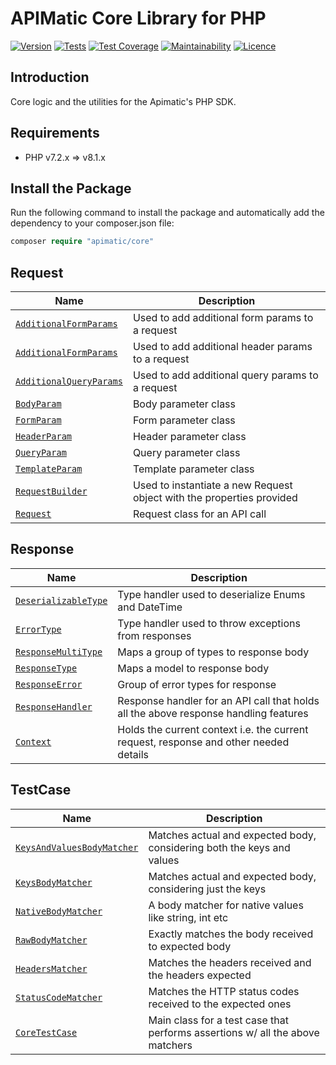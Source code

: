 # APIMatic Core Library for PHP

[![Version][packagist-version]][packagist-url]
[![Tests][test-badge]][test-url]
[![Test Coverage](https://api.codeclimate.com/v1/badges/90aa03dca1ef28d9cef3/test_coverage)](https://codeclimate.com/github/apimatic/core-lib-php/test_coverage)
[![Maintainability](https://api.codeclimate.com/v1/badges/90aa03dca1ef28d9cef3/maintainability)](https://codeclimate.com/github/apimatic/core-lib-php/maintainability)
[![Licence][license-badge]][license-url]


## Introduction

Core logic and the utilities for the Apimatic's PHP SDK.

## Requirements
- PHP v7.2.x => v8.1.x

## Install the Package

Run the following command to install the package and automatically add the dependency to your composer.json file:

```php
composer require "apimatic/core"
```

## Request
| Name                                                                        | Description                                                           |
|-----------------------------------------------------------------------------|-----------------------------------------------------------------------|
| [`AdditionalFormParams`](src/Request/Parameters/AdditionalFormParams.php)   | Used to add additional form params to a request                       |
| [`AdditionalFormParams`](src/Request/Parameters/AdditionalHeaderParams.php) | Used to add additional header params to a request                     |
| [`AdditionalQueryParams`](src/Request/Parameters/AdditionalQueryParams.php) | Used to add additional query params to a request                      |
| [`BodyParam`](src/Request/Parameters/BodyParam.php)                         | Body parameter class                                                  |
| [`FormParam`](src/Request/Parameters/FormParam.php)                         | Form parameter class                                                  |
| [`HeaderParam`](src/Request/Parameters/HeaderParam.php)                     | Header parameter class                                                |
| [`QueryParam`](src/Request/Parameters/QueryParam.php)                       | Query parameter class                                                 |
| [`TemplateParam`](src/Request/Parameters/TemplateParam.php)                 | Template parameter class                                              |
| [`RequestBuilder`](src/Request/RequestBuilder.php)                          | Used to instantiate a new Request object with the properties provided |
| [`Request`](src/Request/Request.php)                                        | Request class for an API call                                         |

## Response
| Name                                                                        | Description                                                                           |
|-----------------------------------------------------------------------------|---------------------------------------------------------------------------------------|
| [`DeserializableType`](src/Response/Types/DeserializableType.php)           | Type handler used to deserialize Enums and DateTime                                   |
| [`ErrorType`](src/Response/Types/ErrorType.php)                             | Type handler used to throw exceptions from responses                                  |
| [`ResponseMultiType`](src/Response/Types/ResponseMultiType.php)             | Maps a group of types to response body                                                |
| [`ResponseType`](src/Response/Types/ResponseType.php)                       | Maps a model to response body                                                         |
| [`ResponseError`](src/Response/ResponseError.php)                           | Group of error types for response                                                     |
| [`ResponseHandler`](src/Response/ResponseHandler.php)                       | Response handler for an API call that holds all the above response handling features  |
| [`Context`](src/Response/Context.php)                                       | Holds the current context i.e. the current request, response and other needed details |

## TestCase
| Name                                                                                 | Description                                                                  |
|--------------------------------------------------------------------------------------|------------------------------------------------------------------------------|
| [`KeysAndValuesBodyMatcher`](src/TestCase/BodyMatchers/KeysAndValuesBodyMatcher.php) | Matches actual and expected body, considering both the keys and values       |
| [`KeysBodyMatcher`](src/TestCase/BodyMatchers/KeysBodyMatcher.php)                   | Matches actual and expected body, considering just the keys                  |
| [`NativeBodyMatcher`](src/TestCase/BodyMatchers/NativeBodyMatcher.php)               | A body matcher for native values like string, int etc                        |
| [`RawBodyMatcher`](src/TestCase/BodyMatchers/RawBodyMatcher.php)                     | Exactly matches the body received to expected body                           |
| [`HeadersMatcher`](src/TestCase/HeadersMatcher.php)                                  | Matches the headers received and the headers expected                        |
| [`StatusCodeMatcher`](src/TestCase/StatusCodeMatcher.php)                            | Matches the HTTP status codes received to the expected ones                  |
| [`CoreTestCase`](core-lib-php/src/TestCase/CoreTestCase.php)                         | Main class for a test case that performs assertions w/ all the above matchers|


[packagist-url]: https://packagist.org/packages/apimatic/core
[packagist-version]: https://img.shields.io/packagist/v/apimatic/core.svg?style=flat
[packagist-downloads]: https://img.shields.io/packagist/dm/apimatic/core.svg?style=flat
[test-badge]: https://github.com/apimatic/core-lib-php/actions/workflows/test.yml/badge.svg
[test-url]: https://github.com/apimatic/core-lib-php/actions/workflows/test.yml
[license-badge]: https://img.shields.io/badge/licence-APIMATIC-blue
[license-url]: LICENSE
